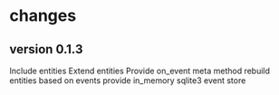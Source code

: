 # changes

## version 0.1.3

Include entities
Extend entities
Provide on_event meta method
rebuild entities based on events
provide in_memory sqlite3 event store
